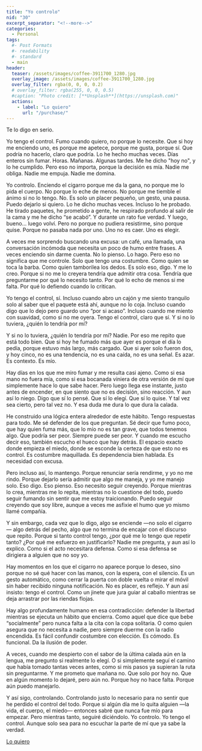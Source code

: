 ```yaml
---
title: "Yo controlo"
nid: "30"
excerpt_separator: "<!--more-->"
categories:
  - Personal
tags:
  #- Post Formats
  #- readability
  #- standard
  - main
header:
  teaser: /assets/images/coffee-3911700_1280.jpg
  overlay_image: /assets/images/coffee-3911700_1280.jpg
  overlay_filter: rgba(0, 0, 0, 0.2)
  # overlay_filter: rgba(255, 0, 0, 0.5)
  #caption: "Photo credit: [**Unsplash**](https://unsplash.com)"
  actions:
    - label: "Lo quiero"
      url: "/purchase/"
---
```


Te lo digo en serio.

<!--more-->

Yo tengo el control. Fumo cuando quiero, no porque lo necesite. Que si hoy me enciendo uno, es porque me apetece, porque me gusta, porque sí. Que podría no hacerlo, claro que podría. Lo he hecho muchas veces. Días enteros sin fumar. Horas. Mañanas. Algunas tardes. Me he dicho "hoy no", y lo he cumplido. Pero eso no importa, porque la decisión es mía. Nadie me obliga. Nadie me empuja. Nadie me domina.

Yo controlo. Enciendo el cigarro porque me da la gana, no porque me lo pida el cuerpo. No porque lo eche de menos. No porque me tiemble el ánimo si no lo tengo. No. Es solo un placer pequeño, un gesto, una pausa. Puedo dejarlo si quiero. Lo he dicho muchas veces. Incluso lo he probado. He tirado paquetes, he prometido a gente, he respirado profundo al salir de la cama y me he dicho “se acabó”. Y durante un rato fue verdad. Y luego, bueno… luego volví. Pero no porque no pudiera resistirme, sino porque quise. Porque no pasaba nada por uno. Uno no es caer. Uno es elegir.

A veces me sorprendo buscando una excusa: un café, una llamada, una conversación incómoda que necesita un poco de humo entre frases. A veces enciendo sin darme cuenta. No lo pienso. Lo hago. Pero eso no significa que me controle. Solo que tengo una costumbre. Como quien se toca la barba. Como quien tamborilea los dedos. Es solo eso, digo. Y me lo creo. Porque si no me lo creyera tendría que admitir otra cosa. Tendría que preguntarme por qué lo necesito tanto. Por qué lo echo de menos si me falta. Por qué lo defiendo cuando lo critican.

Yo tengo el control, sí. Incluso cuando abro un cajón y me siento tranquilo solo al saber que el paquete está ahí, aunque no lo coja. Incluso cuando digo que lo dejo pero guardo uno “por si acaso”. Incluso cuando me miento con suavidad, como si no me oyera. Tengo el control, claro que sí. Y si no lo tuviera, ¿quién lo tendría por mí?

Y si no lo tuviera, ¿quién lo tendría por mí? Nadie. Por eso me repito que está todo bien. Que si hoy he fumado más que ayer es porque el día lo pedía, porque estuvo más largo, más cargado. Que si ayer solo fueron dos, y hoy cinco, no es una tendencia, no es una caída, no es una señal. Es azar. Es contexto. Es mío.

Hay días en los que me miro fumar y me resulta casi ajeno. Como si esa mano no fuera mía, como si esa bocanada viniera de otra versión de mí que simplemente hace lo que sabe hacer. Pero luego llega ese instante, justo antes de encender, en que siento que no es decisión, sino reacción. Y aun así lo niego. Digo que sí lo pensé. Que sí lo elegí. Que sí lo quise. Y tal vez sea cierto, pero tal vez no. Y esa duda me dura lo que dura la calada.

He construido una lógica entera alrededor de este hábito. Tengo respuestas para todo. Me sé defender de los que preguntan. Sé decir que fumo poco, que hay quien fuma más, que lo mío no es tan grave, que todos tenemos algo. Que podría ser peor. Siempre puede ser peor. Y cuando me escucho decir eso, también escucho el hueco que hay detrás. El espacio exacto donde empieza el miedo, donde se esconde la certeza de que esto no es control. Es costumbre maquillada. Es dependencia bien hablada. Es necesidad con excusa.

Pero incluso así, lo mantengo. Porque renunciar sería rendirme, y yo no me rindo. Porque dejarlo sería admitir que algo me maneja, y yo me manejo solo. Eso digo. Eso pienso. Eso necesito seguir creyendo. Porque mientras lo crea, mientras me lo repita, mientras no lo cuestione del todo, puedo seguir fumando sin sentir que me estoy traicionando. Puedo seguir creyendo que soy libre, aunque a veces me asfixie el humo que yo mismo llamé compañía.

Y sin embargo, cada vez que lo digo, algo se enciende —no solo el cigarro— algo detrás del pecho, algo que no termina de encajar con el discurso que repito. Porque si tanto control tengo, ¿por qué me lo tengo que repetir tanto? ¿Por qué me esfuerzo en justificarlo? Nadie me pregunta, y aun así lo explico. Como si el acto necesitara defensa. Como si esa defensa se dirigiera a alguien que no soy yo.

Hay momentos en los que el cigarro no aparece porque lo deseo, sino porque no sé qué hacer con las manos, con la espera, con el silencio. Es un gesto automático, como cerrar la puerta con doble vuelta o mirar el móvil sin haber recibido ninguna notificación. No es placer, es reflejo. Y aun así insisto: tengo el control. Como un jinete que jura guiar al caballo mientras se deja arrastrar por las riendas flojas.

Hay algo profundamente humano en esa contradicción: defender la libertad mientras se ejecuta un hábito que encierra. Como aquel que dice que bebe “socialmente” pero nunca falta a la cita con la copa solitaria. O como quien asegura que no necesita a nadie, pero siempre duerme con la radio encendida. Es fácil confundir costumbre con elección. Es cómodo. Es funcional. Da la ilusión de poder.

A veces, cuando me despierto con el sabor de la última calada aún en la lengua, me pregunto si realmente lo elegí. O si simplemente seguí el camino que había tomado tantas veces antes, como si mis pasos ya supieran la ruta sin preguntarme. Y me prometo que mañana no. Que solo por hoy no. Que en algún momento lo dejaré, pero aún no. Porque hoy no hace falta. Porque aún puedo manejarlo.

Y así sigo, controlando. Controlando justo lo necesario para no sentir que he perdido el control del todo. Porque si algún día me lo quita alguien —la vida, el cuerpo, el miedo— entonces sabré que nunca fue mío para empezar. Pero mientras tanto, seguiré diciéndolo. Yo controlo. Yo tengo el control. Aunque solo sea para no escuchar la parte de mí que ya sabe la verdad.

[Lo quiero](../../purchase/)


